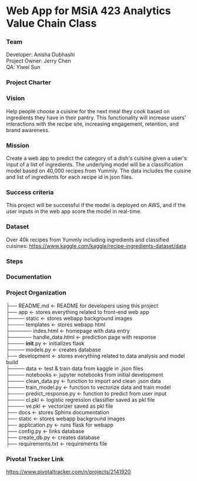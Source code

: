 # Web App for MSiA 423 Analytics Value Chain Class

### Team  
Developer: Anisha Dubhashi   
Project Owner: Jerry Chen   
QA: Yiwei Sun   

### Project Charter

### Vision 
Help people choose a cuisine for the next meal they cook based on ingredients they have in their pantry. This functionality will increase users' interactions with the recipe site, increasing engagement, retention, and brand awareness. 

### Mission 
Create a web app to predict the category of a dish's cuisine given  a user's input of a list of ingredients. The underlying model will be a classification model based on 40,000 recipes from Yummly. The data includes the cuisine and list of ingredients for each recipe id in json files. 

### Success criteria 
This project will be successful if the model is deployed on AWS, and if the user inputs in the web app score the model in real-time. 

### Dataset 
Over 40k recipes from Yummly including ingredients and classified cuisines: https://www.kaggle.com/kaggle/recipe-ingredients-dataset/data 

### Steps


### Documentation


### Project Organization   
├── README.md           	<- README for developers using this project   
├── app                 	<- stores everything related to front-end web app   
  ├──── static 					<- stores webapp background images   
  ├──── templates 				<- stores webapp html   
    ├────── index.html 					<- homepage with data entry  
    ├────── handle_data.html 			<- prediction page with response  
  ├──── __init__.py 			<- initializes flask  
  ├──── models.py 				<- creates database  
├── development         	<- stores everything related to data analysis and model build                   
  ├──── data              		<- test & train data from kaggle in .json files  
  ├──── notebooks 				<- jupyter notebooks from initial development  
  ├──── clean_data.py         	<- function to import and clean .json data  
  ├──── train_model.py        	<- function to vectorize data and train model  
  ├──── predict_response.py   	<- function to predict from user input  
  ├──── cl.pkl        			<- logistic regression classifier saved as pkl file  
  ├──── ve.pkl        			<- vectorizer saved as pkl file  
├── docs                	<- stores Sphinx documentation  
├── static              	<- stores webapp background images  
├── application.py 			<- runs flask for webapp  
├── config.py 				<- links database  
├── create_db.py 			<- creates database  
├── requirements.txt 		<- requirements file  
  

### Pivotal Tracker Link 
https://www.pivotaltracker.com/n/projects/2141920 











